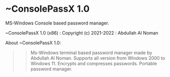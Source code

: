 # ~ConsolePassX 1.0
 MS-Windows Console based password manager.

~ConsolePassX 1.0 (x86) : Copyright (c) 2021-2022 : Abdullah Al Noman

About ~ConsolePassX 1.0:
>> Ms-Windows terminal based password manager made by Abdullah Al Noman.
>> Supports all version from Windows 2000 to Windows 11.
>> Encrypts and compresses passwords.
>> Portable password manager.
